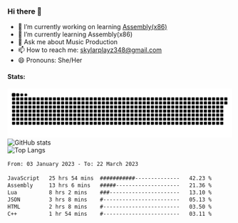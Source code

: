 ### Hi there 👋

- 🔭 I’m currently working on learning [Assembly(x86)](https://github.com/SkylarPlayz348/Assembly-Coding)
- 🌱 I’m currently learning Assembly(x86)
- 💬 Ask me about Music Production
- 📫 How to reach me: skylarplayz348@gmail.com
- 😄 Pronouns: She/Her

#### Stats:
![Snake](https://raw.githubusercontent.com/Skylarplayz348/Skylarplayz348/snake/github-contribution-grid-snake-dark.svg)
<br>
![GitHub stats](https://github-readme-stats.vercel.app/api?username=skylarplayz348&count_private=true&show_icons=true&theme=omni)
<br>
![Top Langs](https://github-readme-stats.vercel.app/api/top-langs/?username=skylarplayz348&layout=compact&theme=omni)
<!--START_SECTION:waka-->

```text
From: 03 January 2023 - To: 22 March 2023

JavaScript   25 hrs 54 mins  ###########--------------   42.23 %
Assembly     13 hrs 6 mins   #####--------------------   21.36 %
Lua          8 hrs 2 mins    ###----------------------   13.10 %
JSON         3 hrs 8 mins    #------------------------   05.13 %
HTML         2 hrs 8 mins    #------------------------   03.50 %
C++          1 hr 54 mins    #------------------------   03.11 %
```

<!--END_SECTION:waka-->
